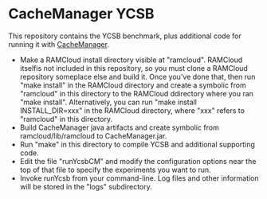 # CacheManager YCSB
This repository contains the YCSB benchmark, plus additional code for running it with [CacheManager](https://github.com/jigarkb/CacheManager).

* Make a RAMCloud install directory visible at "ramcloud". RAMCloud itselfis not included in this repository, so you must clone a RAMCloud repository someplace else and build it. Once you've done that, then run "make install" in the RAMCloud directory and create a symbolic from "ramcloud" in this directory to the RAMCloud ddirectory where you ran "make install". Alternatively, you can run "make install INSTALL_DIR=xxx" in the RAMCloud directory, where "xxx" refers to "ramcloud" in this directory.
* Build CacheManager java artifacts and create symbolic from ramcloud/lib/ramcloud to CacheManager.jar.
* Run "make" in this directory to compile YCSB and additional supporting code.
* Edit the file "runYcsbCM" and modify the configuration options near the top of that file to specify the experiments you want to run. 
* Invoke runYcsb from your command-line. Log files and other information
  will be stored in the "logs" subdirectory.
